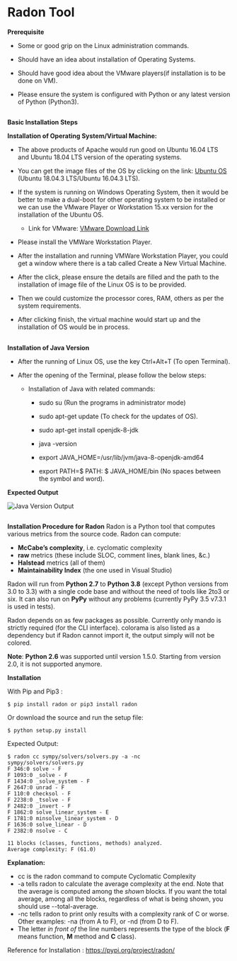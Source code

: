 ﻿# Radon Tool

**Prerequisite**

 - Some or good grip on the Linux administration commands.
 
 - Should have an idea about installation of Operating Systems.
 
 - Should have good idea about the VMware players(if installation is to be done on VM).
 - Please ensure the system is configured with Python or any latest version of Python (Python3).
 
##
**Basic Installation Steps**

**Installation of Operating System/Virtual Machine:**

 - The above products of Apache would run good on Ubuntu 16.04 LTS and Ubuntu 18.04 LTS version of the operating systems.

 - You can get the image files of the OS by clicking on the link: [Ubuntu OS ](https://ubuntu.com/download/desktop) (Ubuntu 18.04.3 LTS/Ubuntu 16.04.3 LTS).

 - If the system is running on Windows Operating System, then it would be better to make a dual-boot for other operating system to be installed or we can use the VMware Player or Workstation 15.xx version for the installation of the Ubuntu OS.

	 - Link for VMware: [VMware Download Link](https://www.vmware.com/in/products/workstation-player/workstation-player-evaluation.html)

- Please install the VMWare Workstation Player.

- After the installation and running VMWare Workstation Player, you could get a window where there is a tab called Create a New Virtual Machine.

- After the click, please ensure the details are filled and the path to the installation of image file of the Linux OS is to be provided.

- Then we could customize the processor cores, RAM, others as per the system requirements.

- After clicking finish, the virtual machine would start up and the installation of OS would be in process.

##

**Installation of Java Version**

- After the running of Linux OS, use the key Ctrl+Alt+T (To open Terminal).

- After the opening of the Terminal, please follow the below steps:

	- Installation of Java with related commands:

		- sudo su (Run the programs in administrator mode)

		- sudo apt-get update (To check for the updates of OS).

		- sudo apt-get install openjdk-8-jdk

		- java -version

		- export JAVA_HOME=/usr/lib/jvm/java-8-openjdk-amd64

		- export PATH=$ PATH: $ JAVA_HOME/bin (No spaces between the symbol and word).
		
**Expected Output**

![Java Version Output](https://github.com/abhaymehtre/Crawling-Engines/blob/master/images/ELK_Nutch/1.JPG)

##

**Installation Procedure for Radon**
Radon is a Python tool that computes various metrics from the source code. Radon can compute:

-   **McCabe’s complexity**, i.e. cyclomatic complexity
-   **raw**  metrics (these include SLOC, comment lines, blank lines, &c.)
-   **Halstead**  metrics (all of them)
-   **Maintainability Index**  (the one used in Visual Studio)

Radon will run from  **Python 2.7**  to  **Python 3.8**  (except Python versions from 3.0 to 3.3) with a single code base and without the need of tools like 2to3 or six. It can also run on  **PyPy**  without any problems (currently PyPy 3.5 v7.3.1 is used in tests).

Radon depends on as few packages as possible. Currently only  mando  is strictly required (for the CLI interface).  colorama  is also listed as a dependency but if Radon cannot import it, the output simply will not be colored.

**Note**:  **Python 2.6**  was supported until version 1.5.0. Starting from version 2.0, it is not supported anymore.


**Installation**

With Pip and Pip3 :

	$ pip install radon or pip3 install radon

Or download the source and run the setup file:

	$ python setup.py install

Expected Output:

	$ radon cc sympy/solvers/solvers.py -a -nc
	sympy/solvers/solvers.py
    F 346:0 solve - F
    F 1093:0 _solve - F
    F 1434:0 _solve_system - F
    F 2647:0 unrad - F
    F 110:0 checksol - F
    F 2238:0 _tsolve - F
    F 2482:0 _invert - F
    F 1862:0 solve_linear_system - E
    F 1781:0 minsolve_linear_system - D
    F 1636:0 solve_linear - D
    F 2382:0 nsolve - C

	11 blocks (classes, functions, methods) analyzed.
	Average complexity: F (61.0)

**Explanation:**

-   cc  is the radon command to compute Cyclomatic Complexity
-   -a  tells radon to calculate the average complexity at the end. Note that the average is computed among the  _shown_  blocks. If you want the total average, among all the blocks, regardless of what is being shown, you should use  --total-average.
-   -nc  tells radon to print only results with a complexity rank of C or worse. Other examples:  -na  (from A to F), or  -nd  (from D to F).
-   The letter  _in front of_  the line numbers represents the type of the block (**F**  means function,  **M**  method and  **C**  class).

Reference for Installation : https://pypi.org/project/radon/

